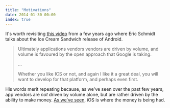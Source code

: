 ```yaml
---
title: "Motivations"
date: 2014-01-30 00:00
index: true
---
```


It's worth revisiting [this video](http://www.youtube.com/watch?v=t02iJn5Ypio#t=41m12s) from a few years ago where Eric Schmidt talks about the Ice Cream Sandwich release of Android.

> Ultimately applications vendors vendors are driven by volume, and volume is favoured by the open approach that Google is taking.
> 
> ...
> 
> Whether you like ICS or not, and again I like it a great deal, you will want to develop for that platform, and perhaps even first.

His words merit repeating because, as we've seen over the past few years, app vendors are _not_ driven by volume alone, but are rather driven by the ability to make money. [As we've seen](http://appleinsider.com/articles/13/11/27/apples-ios-brings-developers-5x-more-revenue-per-download-than-android), iOS is where the money is being had.

<!-- more -->
